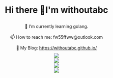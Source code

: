 <h1 align="center">Hi there 👋I'm withoutabc</h1>

<div style="line-height: 2.5;">
  <div align="center">🌱 I’m currently learning golang.</div>
  <div align="center">📫 How to reach me: fw55ffww@outlook.com</div>
  <div align="center">📖 My Blog: <a href="https://withoutabc.github.io/">https://withoutabc.github.io/</a></div>
</div>
<div align="center"> <img src="https://github-readme-stats.vercel.app/api/top-langs/?username=withoutabc&exclude_repo=withoutabc.github.io" /> </div>

<div align="center"> <img src="https://github-readme-stats.vercel.app/api?username=withoutabc&show_icons=true&theme=tokyonight" /> </div>

<div align="center"> <img src="https://github-readme-activity-graph.vercel.app/graph?username=withoutabc&theme=xcode" /> </div>

<div align="center"> <a href="https://blog.ytadx.cn/"> <img src="https://readme-typing-svg.herokuapp.com/?lines=藏巧于拙，用晦而明&center=true&size=27"> </a> </div>

